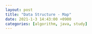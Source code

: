 ```yaml
---
layout: post
title: "Data Structure - Map"
date: 2021-1-3 14:43:00 +0900
categories: [algorithm, java, study]
---
```

